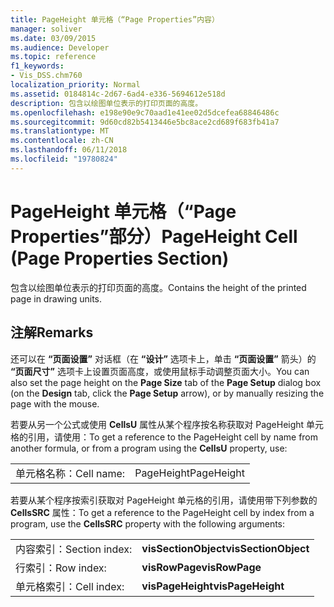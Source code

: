 ```yaml
---
title: PageHeight 单元格（“Page Properties”内容）
manager: soliver
ms.date: 03/09/2015
ms.audience: Developer
ms.topic: reference
f1_keywords:
- Vis_DSS.chm760
localization_priority: Normal
ms.assetid: 0184814c-2d67-6ad4-e336-5694612e518d
description: 包含以绘图单位表示的打印页面的高度。
ms.openlocfilehash: e198e90e9c70aad1e41ee02d5dcefea68846486c
ms.sourcegitcommit: 9d60cd82b5413446e5bc8ace2cd689f683fb41a7
ms.translationtype: MT
ms.contentlocale: zh-CN
ms.lasthandoff: 06/11/2018
ms.locfileid: "19780824"
---
```

# <a name="pageheight-cell-page-properties-section"></a><span data-ttu-id="80b3a-103">PageHeight 单元格（“Page Properties”部分）</span><span class="sxs-lookup"><span data-stu-id="80b3a-103">PageHeight Cell (Page Properties Section)</span></span>

<span data-ttu-id="80b3a-104">包含以绘图单位表示的打印页面的高度。</span><span class="sxs-lookup"><span data-stu-id="80b3a-104">Contains the height of the printed page in drawing units.</span></span>
  
## <a name="remarks"></a><span data-ttu-id="80b3a-105">注解</span><span class="sxs-lookup"><span data-stu-id="80b3a-105">Remarks</span></span>

<span data-ttu-id="80b3a-106">还可以在 **“页面设置”** 对话框（在 **“设计”** 选项卡上，单击 **“页面设置”** 箭头）的 **“页面尺寸”** 选项卡上设置页面高度，或使用鼠标手动调整页面大小。</span><span class="sxs-lookup"><span data-stu-id="80b3a-106">You can also set the page height on the **Page Size** tab of the **Page Setup** dialog box (on the **Design** tab, click the **Page Setup** arrow), or by manually resizing the page with the mouse.</span></span> 
  
<span data-ttu-id="80b3a-107">若要从另一个公式或使用 **CellsU** 属性从某个程序按名称获取对 PageHeight 单元格的引用，请使用：</span><span class="sxs-lookup"><span data-stu-id="80b3a-107">To get a reference to the PageHeight cell by name from another formula, or from a program using the **CellsU** property, use:</span></span> 
  
|||
|:-----|:-----|
|<span data-ttu-id="80b3a-108">单元格名称：</span><span class="sxs-lookup"><span data-stu-id="80b3a-108">Cell name:</span></span>  <br/> |<span data-ttu-id="80b3a-109">PageHeight</span><span class="sxs-lookup"><span data-stu-id="80b3a-109">PageHeight</span></span>  <br/> |
   
<span data-ttu-id="80b3a-110">若要从某个程序按索引获取对 PageHeight 单元格的引用，请使用带下列参数的 **CellsSRC** 属性：</span><span class="sxs-lookup"><span data-stu-id="80b3a-110">To get a reference to the PageHeight cell by index from a program, use the **CellsSRC** property with the following arguments:</span></span> 
  
|||
|:-----|:-----|
|<span data-ttu-id="80b3a-111">内容索引：</span><span class="sxs-lookup"><span data-stu-id="80b3a-111">Section index:</span></span>  <br/> |<span data-ttu-id="80b3a-112">**visSectionObject**</span><span class="sxs-lookup"><span data-stu-id="80b3a-112">**visSectionObject**</span></span> <br/> |
|<span data-ttu-id="80b3a-113">行索引：</span><span class="sxs-lookup"><span data-stu-id="80b3a-113">Row index:</span></span>  <br/> |<span data-ttu-id="80b3a-114">**visRowPage**</span><span class="sxs-lookup"><span data-stu-id="80b3a-114">**visRowPage**</span></span> <br/> |
|<span data-ttu-id="80b3a-115">单元格索引：</span><span class="sxs-lookup"><span data-stu-id="80b3a-115">Cell index:</span></span>  <br/> |<span data-ttu-id="80b3a-116">**visPageHeight**</span><span class="sxs-lookup"><span data-stu-id="80b3a-116">**visPageHeight**</span></span> <br/> |
   

